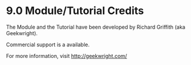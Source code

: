 # 9.0 Module/Tutorial Credits

The Module and the Tutorial have been developed by Richard Griffith (aka Geekwright).

Commercial support is a available. 

For more information, visit http://geekwright.com/ 